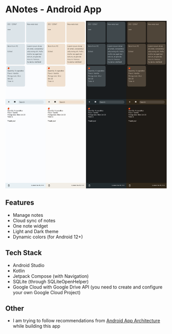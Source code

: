 # ANotes - Android App

<img title="Screenshots" src="https://github.com/lestec-al/a-notes/raw/main/readme_logo.png" width="540" height="524"/>

## Features
- Manage notes
- Cloud sync of notes
- One note widget
- Light and Dark theme
- Dynamic colors (for Android 12+)

## Tech Stack
- Android Studio
- Kotlin
- Jetpack Compose (with Navigation)
- SQLite (through SQLiteOpenHelper)
- Google Cloud with Google Drive API (you need to create and configure your own Google Cloud Project)

## Other
- I am trying to follow recommendations from [Android App Architecture]("https://developer.android.com/topic/architecture#recommended-app-arch") while building this app